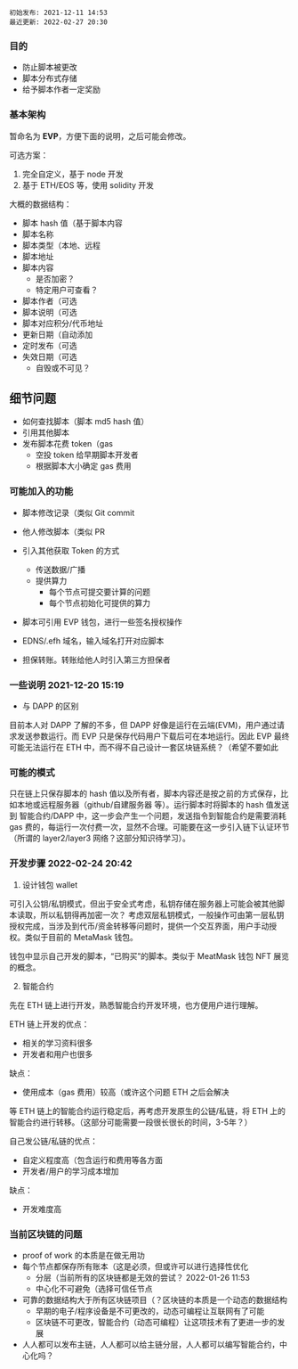 ```
初始发布: 2021-12-11 14:53
最近更新: 2022-02-27 20:30
```

### 目的

- 防止脚本被更改
- 脚本分布式存储
- 给予脚本作者一定奖励

### 基本架构

暂命名为 **EVP**，方便下面的说明，之后可能会修改。

可选方案：

1. 完全自定义，基于 node 开发
2. 基于 ETH/EOS 等，使用 solidity 开发

大概的数据结构：

- 脚本 hash 值（基于脚本内容
- 脚本名称
- 脚本类型（本地、远程
- 脚本地址
- 脚本内容
  - 是否加密？
  - 特定用户可查看？
- 脚本作者（可选
- 脚本说明（可选
- 脚本对应积分/代币地址
- 更新日期（自动添加
- 定时发布（可选
- 失效日期（可选
  - 自毁或不可见？

## 细节问题

- 如何查找脚本（脚本 md5 hash 值）
- 引用其他脚本
- 发布脚本花费 token（gas
  - 空投 token 给早期脚本开发者
  - 根据脚本大小确定 gas 费用

### 可能加入的功能

- 脚本修改记录（类似 Git commit
- 他人修改脚本（类似 PR
- 引入其他获取 Token 的方式
  - 传送数据/广播
  - 提供算力
    - 每个节点可提交要计算的问题
    - 每个节点初始化可提供的算力

- 脚本可引用 EVP 钱包，进行一些签名授权操作
- EDNS/.efh 域名，输入域名打开对应脚本
- 担保转账。转账给他人时引入第三方担保者

### 一些说明 2021-12-20 15:19

- 与 DAPP 的区别

目前本人对 DAPP 了解的不多，但 DAPP 好像是运行在云端(EVM)，用户通过请求发送参数运行。而 EVP 只是保存代码用户下载后可在本地运行。因此 EVP 最终可能无法运行在 ETH 中，而不得不自己设计一套区块链系统？（希望不要如此

### 可能的模式

只在链上只保存脚本的 hash 值以及所有者，脚本内容还是按之前的方式保存，比如本地或远程服务器（github/自建服务器 等）。运行脚本时将脚本的 hash 值发送到 智能合约/DAPP 中，这一步会产生一个问题，发送指令到智能合约是需要消耗 gas 费的，每运行一次付费一次，显然不合理。可能要在这一步引入链下认证环节（所谓的 layer2/layer3 网络？这部分知识待学习）。

### 开发步骤 2022-02-24 20:42

1. 设计钱包 wallet

可引入公钥/私钥模式，但出于安全式考虑，私钥存储在服务器上可能会被其他脚本读取，所以私钥得再加密一次？
考虑双层私钥模式，一般操作可由第一层私钥授权完成，当涉及到代币/资金转移等问题时，提供一个交互界面，用户手动授权。类似于目前的 MetaMask 钱包。

钱包中显示自己开发的脚本，“已购买”的脚本。类似于 MeatMask 钱包 NFT 展览的概念。

2. 智能合约

先在 ETH 链上进行开发，熟悉智能合约开发环境，也方便用户进行理解。

ETH 链上开发的优点：

- 相关的学习资料很多
- 开发者和用户也很多

缺点：

- 使用成本（gas 费用）较高（或许这个问题 ETH 之后会解决

等 ETH 链上的智能合约运行稳定后，再考虑开发原生的公链/私链，将 ETH 上的智能合约进行转移。（这部分可能需要一段很长很长的时间，3-5年？）

自己发公链/私链的优点：

- 自定义程度高（包含运行和费用等各方面
- 开发者/用户的学习成本增加

缺点：

- 开发难度高

### 当前区块链的问题

- proof of work 的本质是在做无用功
- 每个节点都保存所有账本（这是必须，但或许可以进行选择性优化
  - 分层（当前所有的区块链都是无效的尝试？ 2022-01-26 11:53
  - 中心化不可避免（选择可信任节点
- 可靠的数据结构大于所有区块链项目（？区块链的本质是一个动态的数据结构
  - 早期的电子/程序设备是不可更改的，动态可编程让互联网有了可能
  - 区块链不可更改，智能合约（动态可编程）让这项技术有了更进一步的发展
- 人人都可以发布主链，人人都可以给主链分层，人人都可以编写智能合约，中心化吗？
